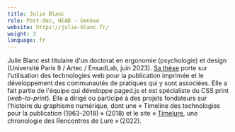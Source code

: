 ```yaml
---
title: Julie Blanc
role: Post-doc, HEAD – Genève
website: https://julie-blanc.fr/
weight: 3
language: fr
---
```

Julie Blanc est titulaire d'un doctorat en ergonomie (psychologie) et design (Université Paris 8 / Artec / EnsadLab, juin 2023). [Sa thèse](https://phd.julie-blanc.fr/) porte sur l'utilisation des technologies web pour la publication imprimée et le développement des communautés de pratiques qui y sont associées. Elle a fait partie de l'équipe qui développe paged.js et est spécialiste du CSS print (*web-to-print*). Elle a dirigé ou participé à des projets fondateurs sur l'histoire du graphisme numérique, dont une « Timeline des technologies pour la publication (1963-2018) » (2018) et le site « [Timelure](https://chronologie.delure.org/), une chronologie des Rencontres de Lure » (2022).
